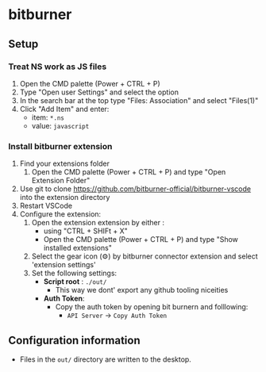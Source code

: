 # bitburner

## Setup
### Treat NS work as JS files
1. Open the CMD palette (Power + CTRL + P) 
2. Type "Open user Settings" and select the option
3. In the search bar at the top type "Files: Association" and select "Files(1)"
4. Click "Add Item" and enter:
   * item: `*.ns`
   * value: `javascript`

### Install bitburner extension
1. Find your extensions folder
   1.  Open the CMD palette (Power + CTRL + P) and type "Open Extension Folder"
2. Use git to clone https://github.com/bitburner-official/bitburner-vscode into the extension directory
3. Restart VSCode
4. Configure the extension:
   1. Open the extension extension by either :
      *  using "CTRL + SHIFt + X" 
      *  Open the CMD palette (Power + CTRL + P)  and type "Show installed extensions"
   2. Select the gear icon (⚙) by bitburner connector extension and select 'extension settings'
   3. Set the following settings:
      * **Script root** : `./out/`
         * This way we dont' export any github tooling niceities
      * **Auth Token**: 
         * Copy the auth token by opening bit burnern and folllowing: 
            * `API Server` -> `Copy Auth Token`


## Configuration information

* Files in the `out/` directory are written to the desktop.
